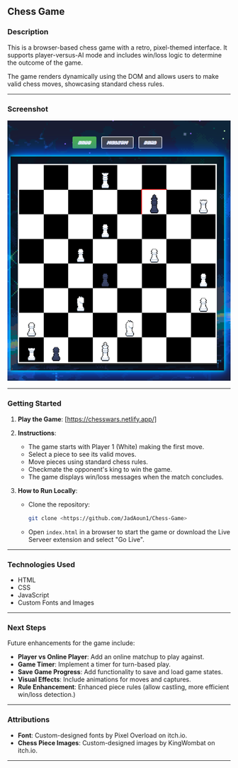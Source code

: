 
## Chess Game

### Description
This is a browser-based chess game with a retro, pixel-themed interface. It supports player-versus-AI mode and includes win/loss logic to determine the outcome of the game.  

The game renders dynamically using the DOM and allows users to make valid chess moves, showcasing standard chess rules.

---

### Screenshot

![Game Screenshot](assets/images/chess-game-screenshot.png)

---

### Getting Started

1. **Play the Game**: [https://chesswars.netlify.app/]  

2. **Instructions**:
   - The game starts with Player 1 (White) making the first move.
   - Select a piece to see its valid moves.
   - Move pieces using standard chess rules.
   - Checkmate the opponent's king to win the game.
   - The game displays win/loss messages when the match concludes.

3. **How to Run Locally**:
   - Clone the repository:
     ```bash
     git clone <https://github.com/JadAoun1/Chess-Game>
     ```
   - Open `index.html` in a browser to start the game or download the Live Serveer extension and select "Go Live".

---

### Technologies Used
- HTML
- CSS
- JavaScript 
- Custom Fonts and Images

---

### Next Steps
Future enhancements for the game include:
- **Player vs Online Player**: Add an online matchup to play against.
- **Game Timer**: Implement a timer for turn-based play.
- **Save Game Progress**: Add functionality to save and load game states.
- **Visual Effects**: Include animations for moves and captures.
- **Rule Enhancement**: Enhanced piece rules (allow castling, more efficient win/loss detection.)


---

### Attributions
- **Font**: Custom-designed fonts by Pixel Overload on itch.io.
- **Chess Piece Images**: Custom-designed images by KingWombat on itch.io.  

---
